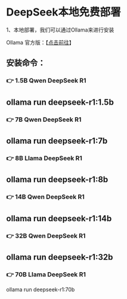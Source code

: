 # DeepSeek本地免费部署
1、本地部署，我们可以通过Ollama来进行安装

Ollama 官方版：【[点击前往](https://ollama.com/)】

## 安装命令：
### 👉 1.5B Qwen DeepSeek R1

ollama run deepseek-r1:1.5b
---------------------------------------
### 👉 7B Qwen DeepSeek R1

ollama run deepseek-r1:7b
---------------------------------------
### 👉 8B Llama DeepSeek R1

ollama run deepseek-r1:8b
---------------------------------------
### 👉 14B Qwen DeepSeek R1

ollama run deepseek-r1:14b
---------------------------------------
### 👉 32B Qwen DeepSeek R1

ollama run deepseek-r1:32b
---------------------------------------
### 👉  70B Llama DeepSeek R1

ollama run deepseek-r1:70b
